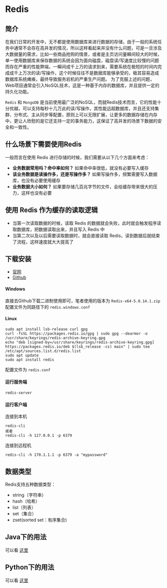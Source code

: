# Redis

## 简介
在我们日常的开发中，无不都是使用数据库来进行数据的存储，由于一般的系统任务中通常不会存在高并发的情况，所以这样看起来并没有什么问题，可是一旦涉及大数据量的需求，比如一些商品抢购的情景，或者是主页访问量瞬间较大的时候，单一使用数据库来保存数据的系统会因为面向磁盘，磁盘读/写速度比较慢的问题而存在严重的性能弊端，一瞬间成千上万的请求到来，需要系统在极短的时间内完成成千上万次的读/写操作，这个时候往往不是数据库能够承受的，极其容易造成数据库系统瘫痪，最终导致服务宕机的严重生产问题。
为了克服上述的问题，Web项目通常会引入NoSQL技术，这是一种基于内存的数据库，并且提供一定的持久化功能。

``Redis`` 和 ``MongoDB`` 是当前使用最广泛的NoSQL，而就Redis技术而言，它的性能十分优越，可以支持每秒十几万此的读/写操作，其性能远超数据库，并且还支持集群、分布式、主从同步等配置，原则上可以无限扩展，让更多的数据存储在内存中，更让人欣慰的是它还支持一定的事务能力，这保证了高并发的场景下数据的安全和一致性。

## 什么场景下需要使用Redis
一般而言在使用 Redis 进行存储的时候，我们需要从以下几个方面来考虑：

- **业务数据常用吗？命中率如何？** 如果命中率很低，就没有必要写入缓存
- **该业务数据是读操作多，还是写操作多？** 如果写操作多，频繁需要写入数据库，也没有必要使用缓存
- **业务数据大小如何？** 如果要存储几百兆字节的文件，会给缓存带来很大的压力，这样也没有必要

## 使用 Redis 作为缓存的读取逻辑
- 当第一次读取数据的时候，读取 Redis 的数据就会失败，此时就会触发程序读取数据库，把数据读取出来，并且写入 Redis 中
- 当第二次以及以后需要读取数据时，就会直接读取 Redis，读到数据后就结束了流程，这样速度就大大提高了

## 下载安装
 - [官网](https://redis.io/)
 - [Github](https://github.com/tporadowski/redis)

#### Windows
直接去Github下载二进制使用即可，笔者使用的版本为 ``Redis-x64-5.0.14.1.zip``  
配置文件为同路径下的 ``redis.windows.conf``

#### Linux
```
sudo apt install lsb-release curl gpg
curl -fsSL https://packages.redis.io/gpg | sudo gpg --dearmor -o /usr/share/keyrings/redis-archive-keyring.gpg
echo "deb [signed-by=/usr/share/keyrings/redis-archive-keyring.gpg] https://packages.redis.io/deb $(lsb_release -cs) main" | sudo tee /etc/apt/sources.list.d/redis.list
sudo apt update
sudo apt install redis
```
配置文件为 ``redis.conf``

#### 运行服务端
```
redis-server
```

#### 运行客户端
连接到本机
```
redis-cli
或者
redis-cli -h 127.0.0.1 -p 6379
```
连接到远程机
```
redis-cli -h 170.1.1.1 -p 6379 -a "mypassword"
```

## 数据类型
Redis支持五种数据类型：
 - string（字符串）
 - hash（哈希）
 - list（列表）
 - set（集合）
 - zset(sorted set：有序集合)

## Java下的用法
可以看 [这里](https://zhuanlan.zhihu.com/p/37982685)

## Python下的用法
可以看 [这里](https://zhuanlan.zhihu.com/p/374381314)
